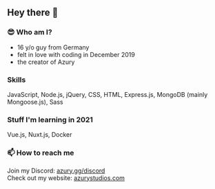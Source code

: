 ## Hey there 👋

### 😎 Who am I?
- 16 y/o guy from Germany
- felt in love with coding in December 2019
- the creator of Azury

### Skills
JavaScript, Node.js, jQuery, CSS, HTML, Express.js, MongoDB (mainly Mongoose.js), Sass

### Stuff I'm learning in 2021
Vue.js, Nuxt.js, Docker

### 📫 How to reach me
Join my Discord: [azury.gg/discord](https://azury.gg/discord)\
Check out my website: [azurystudios.com](https://azurystudios.com)

